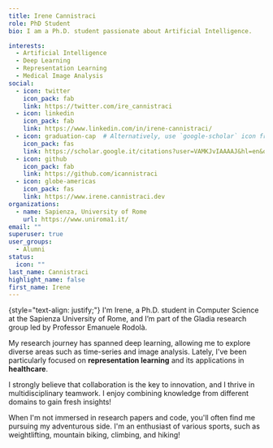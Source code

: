 ```yaml
---
title: Irene Cannistraci
role: PhD Student
bio: I am a Ph.D. student passionate about Artificial Intelligence.

interests:
  - Artificial Intelligence
  - Deep Learning
  - Representation Learning
  - Medical Image Analysis
social:
  - icon: twitter
    icon_pack: fab
    link: https://twitter.com/ire_cannistraci
  - icon: linkedin
    icon_pack: fab
    link: https://www.linkedin.com/in/irene-cannistraci/
  - icon: graduation-cap  # Alternatively, use `google-scholar` icon from `ai` icon pack
    icon_pack: fas
    link: https://scholar.google.it/citations?user=VAMKJvIAAAAJ&hl=en&oi=ao
  - icon: github
    icon_pack: fab
    link: https://github.com/icannistraci
  - icon: globe-americas
    icon_pack: fas
    link: https://www.irene.cannistraci.dev
organizations:
  - name: Sapienza, University of Rome
    url: https://www.uniroma1.it/
email: ""
superuser: true
user_groups:
  - Alumni
status:
  icon: ""
last_name: Cannistraci
highlight_name: false
first_name: Irene
---
```



{style="text-align: justify;"}
I'm Irene, a Ph.D. student in Computer Science at the Sapienza University of Rome, and I’m part of the Gladia research group led by Professor Emanuele Rodolà.

My research journey has spanned deep learning, allowing me to explore diverse areas such as time-series and image analysis. Lately, I've been particularly focused on **representation learning** and its applications in **healthcare**.

I strongly believe that collaboration is the key to innovation, and I thrive in multidisciplinary teamwork. I enjoy combining knowledge from different domains to gain fresh insights!

When I'm not immersed in research papers and code, you'll often find me pursuing my adventurous side. I'm an enthusiast of various sports, such as weightlifting, mountain biking, climbing, and hiking!
